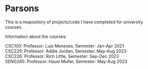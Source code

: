 # Parsons  
This is a respository of projects/code I have completed for university courses.  

Information about the courses:  

CSC100: Professor: Luis Meneses, Semester: Jan-Apr 2021  
CSC225: Professor: Addie Jordan, Semester: May-Aug 2023  
CSC226: Professor: Rich Little, Semester: Sep-Dec 2023  
SENG265: Professor: Hausi Muller, Semester: May-Aug 2023  

